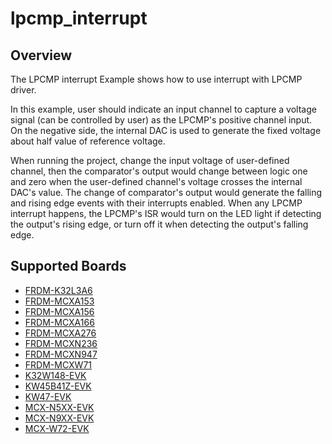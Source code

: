 # lpcmp_interrupt

## Overview
The LPCMP interrupt Example shows how to use interrupt with LPCMP driver.

In this example, user should indicate an input channel to capture a voltage signal (can be controlled by user) as the 
LPCMP's positive channel input. On the negative side, the internal DAC is used to generate the fixed voltage about
half value of reference voltage.

When running the project, change the input voltage of user-defined channel, then the comparator's output would change
between logic one and zero when the user-defined channel's voltage crosses the internal DAC's value. The change of
comparator's output would generate the falling and rising edge events with their interrupts enabled. When any LPCMP 
interrupt happens, the LPCMP's ISR would turn on the LED light if detecting the output's rising edge, or turn off it when
detecting the output's falling edge.

## Supported Boards
- [FRDM-K32L3A6](../../../_boards/frdmk32l3a6/driver_examples/lpcmp/interrupt/example_board_readme.md)
- [FRDM-MCXA153](../../../_boards/frdmmcxa153/driver_examples/lpcmp/interrupt/example_board_readme.md)
- [FRDM-MCXA156](../../../_boards/frdmmcxa156/driver_examples/lpcmp/interrupt/example_board_readme.md)
- [FRDM-MCXA166](../../../_boards/frdmmcxa166/driver_examples/lpcmp/interrupt/example_board_readme.md)
- [FRDM-MCXA276](../../../_boards/frdmmcxa276/driver_examples/lpcmp/interrupt/example_board_readme.md)
- [FRDM-MCXN236](../../../_boards/frdmmcxn236/driver_examples/lpcmp/interrupt/example_board_readme.md)
- [FRDM-MCXN947](../../../_boards/frdmmcxn947/driver_examples/lpcmp/interrupt/example_board_readme.md)
- [FRDM-MCXW71](../../../_boards/frdmmcxw71/driver_examples/lpcmp/interrupt/example_board_readme.md)
- [K32W148-EVK](../../../_boards/k32w148evk/driver_examples/lpcmp/interrupt/example_board_readme.md)
- [KW45B41Z-EVK](../../../_boards/kw45b41zevk/driver_examples/lpcmp/interrupt/example_board_readme.md)
- [KW47-EVK](../../../_boards/kw47evk/driver_examples/lpcmp/interrupt/example_board_readme.md)
- [MCX-N5XX-EVK](../../../_boards/mcxn5xxevk/driver_examples/lpcmp/interrupt/example_board_readme.md)
- [MCX-N9XX-EVK](../../../_boards/mcxn9xxevk/driver_examples/lpcmp/interrupt/example_board_readme.md)
- [MCX-W72-EVK](../../../_boards/mcxw72evk/driver_examples/lpcmp/interrupt/example_board_readme.md)
